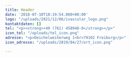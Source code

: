 ```yaml
---
title: Header
date: '2018-07-10T18:19:54.000+00:00'
logo: "/uploads/2021/12/06/ivascular_logo.png"
kontaktdaten: []
tel: "<p><strong>+49 (761) 458948-0</strong></p>"
icon_tel: "/uploads/tel_icon.png"
adresse: "<p>Deichelweiherweg 1<br>79102 Freiburg</p>"
icon_adresse: "/uploads/2019/04/27/ort_icon.png"

---
```

